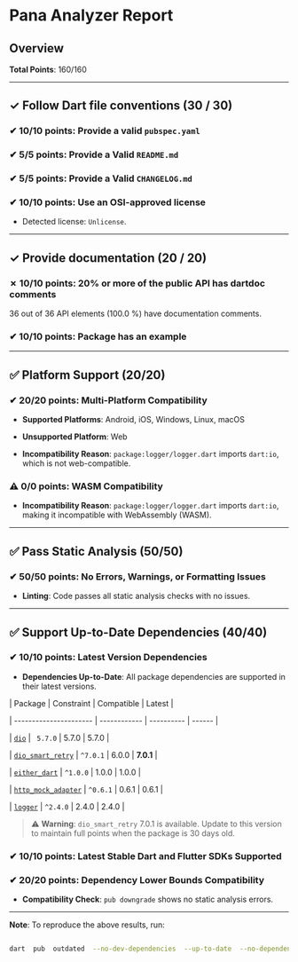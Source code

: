 
# Pana Analyzer Report

  

## Overview

  

**Total Points**: 160/160

  

---

  

## ✓ Follow Dart file conventions (30 / 30)
  
### ✔ 10/10 points: Provide a valid `pubspec.yaml`
 

### ✔ 5/5 points: Provide a Valid `README.md`

### ✔ 5/5 points: Provide a Valid `CHANGELOG.md`

### ✔ 10/10 points: Use an OSI-approved license
-  Detected license: `Unlicense`.

---

## ✓ Provide documentation (20 / 20)
 

### ✗ 10/10 points: 20% or more of the public API has dartdoc comments

36 out of 36 API elements (100.0 %) have documentation comments.
  

### ✔ 10/10 points: Package has an example

---

  

## ✅ Platform Support (20/20)

  

### ✔ 20/20 points: Multi-Platform Compatibility

-  **Supported Platforms**: Android, iOS, Windows, Linux, macOS

-  **Unsupported Platform**: Web

-  **Incompatibility Reason**: `package:logger/logger.dart` imports `dart:io`, which is not web-compatible.

  

### ⚠️ 0/0 points: WASM Compatibility

-  **Incompatibility Reason**: `package:logger/logger.dart` imports `dart:io`, making it incompatible with WebAssembly (WASM).

  

---

  

## ✅ Pass Static Analysis (50/50)

  

### ✔ 50/50 points: No Errors, Warnings, or Formatting Issues

-  **Linting**: Code passes all static analysis checks with no issues.

  

---

  

## ✅ Support Up-to-Date Dependencies (40/40)

  

### ✔ 10/10 points: Latest Version Dependencies

-  **Dependencies Up-to-Date**: All package dependencies are supported in their latest versions.

  

| Package | Constraint | Compatible | Latest |

| ---------------------- | ------------ | ---------- | ------ |

| [`dio`](https://pub.dev/packages/dio) | ` 5.7.0` | 5.7.0 | 5.7.0 |

| [`dio_smart_retry`](https://pub.dev/packages/dio_smart_retry) | `^7.0.1` | 6.0.0 | **7.0.1** |

| [`either_dart`](https://pub.dev/packages/either_dart) | `^1.0.0` | 1.0.0 | 1.0.0 |

| [`http_mock_adapter`](https://pub.dev/packages/http_mock_adapter) | `^0.6.1` | 0.6.1 | 0.6.1 |

| [`logger`](https://pub.dev/packages/logger) | `^2.4.0` | 2.4.0 | 2.4.0 |

  

> ⚠️ **Warning**: `dio_smart_retry` 7.0.1 is available. Update to this version to maintain full points when the package is 30 days old.

  

### ✔ 10/10 points: Latest Stable Dart and Flutter SDKs Supported

  

### ✔ 20/20 points: Dependency Lower Bounds Compatibility

-  **Compatibility Check**: `pub downgrade` shows no static analysis errors.

  

---

  

**Note**: To reproduce the above results, run:

```bash

dart  pub  outdated  --no-dev-dependencies  --up-to-date  --no-dependency-overrides